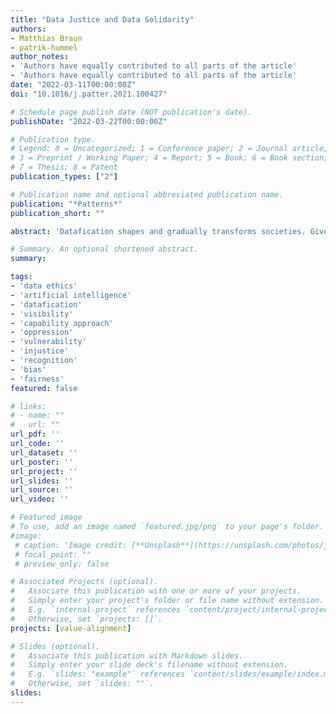 ```yaml
---
title: "Data Justice and Data Solidarity"
authors:
- Matthias Braun
- patrik-hummel
author_notes:
- 'Authors have equally contributed to all parts of the article'
- 'Authors have equally contributed to all parts of the article'
date: "2022-03-11T00:00:00Z"
doi: "10.1016/j.patter.2021.100427"

# Schedule page publish date (NOT publication's date).
publishDate: "2022-03-22T00:00:00Z"

# Publication type.
# Legend: 0 = Uncategorized; 1 = Conference paper; 2 = Journal article;
# 3 = Preprint / Working Paper; 4 = Report; 5 = Book; 6 = Book section;
# 7 = Thesis; 8 = Patent
publication_types: ["2"]

# Publication name and optional abbreviated publication name.
publication: "*Patterns*"
publication_short: ""

abstract: 'Datafication shapes and gradually transforms societies. Given this impact, issues of justice around data-driven practices have received more and more attention in recent years as shown, for example, by various reports and guidelines on artificial intelligence and data ethics. In this article, we elaborate on and defend two claims. First, these discourses on justice tend to center primarily around conceptions of fairness. We argue that justice in connection with datafication relates to, but ultimately encompasses more than, solely fairness. Second, although it is an important project to clarify what justice in connection with datafication encompasses, we argue that attention toward attitudes and practices of data solidarity have so far been largely overlooked. They are, however, indispensable as a catalytic element to advance toward data justice in practice.'

# Summary. An optional shortened abstract.
summary:

tags:
- 'data ethics'
- 'artificial intelligence'
- 'datafication'
- 'visibility'
- 'capability approach'
- 'oppression'
- 'vulnerability'
- 'injustice'
- 'recognition'
- 'bias'
- 'fairness'
featured: false

# links:
# - name: ""
#   url: ""
url_pdf: ''
url_code: ''
url_dataset: ''
url_poster: ''
url_project: ''
url_slides: ''
url_source: ''
url_video: ''

# Featured image
# To use, add an image named `featured.jpg/png` to your page's folder. 
#image:
 # caption: 'Image credit: [**Unsplash**](https://unsplash.com/photos/jdD8gXaTZsc)'
 # focal_point: ""
 # preview_only: false

# Associated Projects (optional).
#   Associate this publication with one or more of your projects.
#   Simply enter your project's folder or file name without extension.
#   E.g. `internal-project` references `content/project/internal-project/index.md`.
#   Otherwise, set `projects: []`.
projects: [value-alignment]

# Slides (optional).
#   Associate this publication with Markdown slides.
#   Simply enter your slide deck's filename without extension.
#   E.g. `slides: "example"` references `content/slides/example/index.md`.
#   Otherwise, set `slides: ""`.
slides:
---
```


